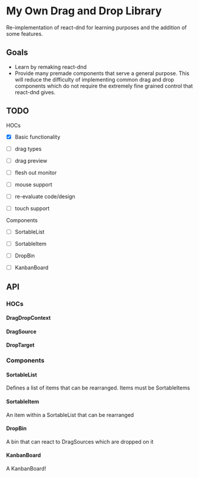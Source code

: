 # My Own Drag and Drop Library

Re-implementation of react-dnd for learning purposes and the addition of some features.

## Goals
- Learn by remaking react-dnd
- Provide many premade components that serve a general purpose. This will reduce the difficulty of implementing common drag and drop components which do not require the extremely fine grained control that react-dnd gives.


## TODO
HOCs
- [x] Basic functionality
- [ ] drag types
- [ ] drag preview
- [ ] flesh out monitor
- [ ] mouse support
- [ ] re-evaluate code/design

- [ ] touch support

Components
- [ ] SortableList
- [ ] SortableItem
- [ ] DropBin
- [ ] KanbanBoard




## API
### HOCs
#### DragDropContext
#### DragSource
#### DropTarget

### Components
#### SortableList
Defines a list of items that can be rearranged. Items must be SortableItems

#### SortableItem
An item within a SortableList that can be rearranged

#### DropBin
A bin that can react to DragSources which are dropped on it

#### KanbanBoard
A KanbanBoard!

